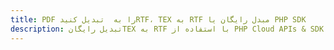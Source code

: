 ---title: PDF را به  تبدیل کنیدRTF، TEX به RTF مبدل رایگان یا PHP SDKdescription: تبدیل رایگانTEX به RTF با استفاده از PHP Cloud APIs & SDK همچنین اسناد PDF را در Cloud ایجاد، ویرایش و رندر کنید.---